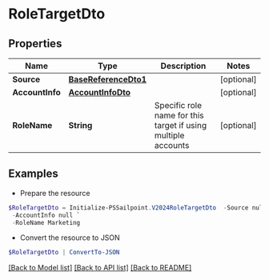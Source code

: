 # RoleTargetDto
## Properties

Name | Type | Description | Notes
------------ | ------------- | ------------- | -------------
**Source** | [**BaseReferenceDto1**](BaseReferenceDto1.md) |  | [optional] 
**AccountInfo** | [**AccountInfoDto**](AccountInfoDto.md) |  | [optional] 
**RoleName** | **String** | Specific role name for this target if using multiple accounts | [optional] 

## Examples

- Prepare the resource
```powershell
$RoleTargetDto = Initialize-PSSailpoint.V2024RoleTargetDto  -Source null `
 -AccountInfo null `
 -RoleName Marketing
```

- Convert the resource to JSON
```powershell
$RoleTargetDto | ConvertTo-JSON
```

[[Back to Model list]](../README.md#documentation-for-models) [[Back to API list]](../README.md#documentation-for-api-endpoints) [[Back to README]](../README.md)

